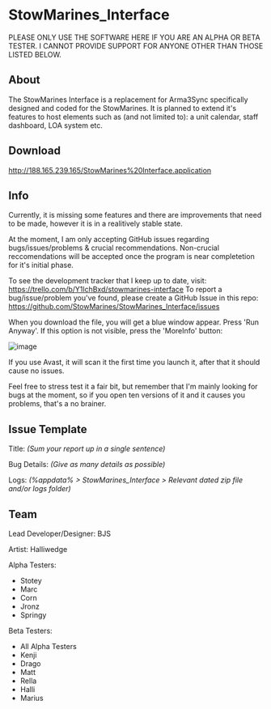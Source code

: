 # StowMarines_Interface

PLEASE ONLY USE THE SOFTWARE HERE IF YOU ARE AN ALPHA OR BETA TESTER. I CANNOT PROVIDE SUPPORT FOR ANYONE OTHER THAN THOSE LISTED BELOW.

## About
The StowMarines Interface is a replacement for Arma3Sync specifically designed and coded for the StowMarines. It is planned to extend it's features to host elements such as (and not limited to): a unit calendar, staff dashboard, LOA system etc.

## Download
http://188.165.239.165/StowMarines%20Interface.application

## Info
Currently, it is missing some features and there are improvements that need to be made, however it is in a realitively stable state. 

At the moment, I am only accepting GitHub issues regarding bugs/issues/problems & crucial recommendations. Non-crucial reccomendations will be accepted once the program is near completetion for it's initial phase.

To see the development tracker that I keep up to date, visit: https://trello.com/b/Y1lchBxd/stowmarines-interface
To report a bug/issue/problem you've found, please create a GitHub Issue in this repo: https://github.com/StowMarines/StowMarines_Interface/issues

When you download the file, you will get a blue window appear. Press 'Run Anyway'. If this option is not visible, press the 'MoreInfo' button: 

![image](https://user-images.githubusercontent.com/68105236/119230888-0efbf500-bb16-11eb-8fd3-cf72949fc116.png)

If you use Avast, it will scan it the first time you launch it, after that it should cause no issues.

Feel free to stress test it a fair bit, but remember that I'm mainly looking for bugs at the moment, so if you open ten versions of it and it causes you problems, that's a no brainer.

## Issue Template

Title: _(Sum your report up in a single sentence)_

Bug Details: _(Give as many details as possible)_

Logs: _(%appdata% > StowMarines_Interface > Relevant dated zip file and/or logs folder)_

## Team

Lead Developer/Designer: BJS

Artist: Halliwedge

Alpha Testers:
- Stotey
- Marc
- Corn
- Jronz
- Springy

Beta Testers:
- All Alpha Testers
- Kenji
- Drago
- Matt
- Rella
- Halli
- Marius
